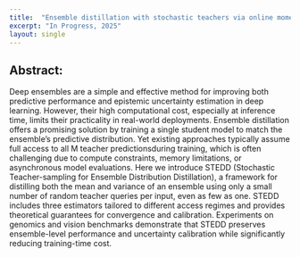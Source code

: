 ```yaml
---
title:  "Ensemble distillation with stochastic teachers via online moment estimation -- In Progress"
excerpt: "In Progress, 2025"
layout: single
---
```


## Abstract:

Deep ensembles are a simple and effective method for improving both predictive performance and epistemic uncertainty estimation in deep learning. However, their high computational cost, especially at inference time, limits their practicality in real-world deployments. Ensemble distillation offers a promising solution by training a single student model to match the ensemble’s predictive distribution. Yet existing approaches typically assume full access to all M teacher predictionsduring training, which is often challenging due to compute constraints, memory limitations, or asynchronous model evaluations. Here we introduce STEDD (Stochastic Teacher-sampling for Ensemble Distribution Distillation), a framework for distilling both the mean and variance of an ensemble using only a small number of random teacher queries per input, even as few as one. STEDD includes three estimators tailored to different access regimes and provides theoretical guarantees for convergence and calibration. Experiments on genomics and vision benchmarks demonstrate that STEDD preserves ensemble-level performance and uncertainty calibration while significantly reducing training-time cost.

